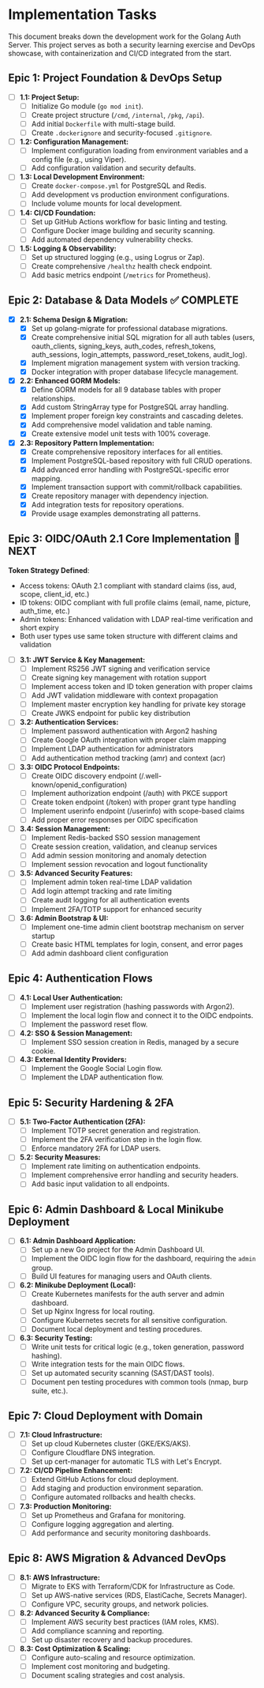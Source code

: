 # Implementation Tasks

This document breaks down the development work for the Golang Auth Server. This project serves as both a security learning exercise and DevOps showcase, with containerization and CI/CD integrated from the start.

## Epic 1: Project Foundation & DevOps Setup

- [ ] **1.1: Project Setup:**
    - [ ] Initialize Go module (`go mod init`).
    - [ ] Create project structure (`/cmd`, `/internal`, `/pkg`, `/api`).
    - [ ] Add initial `Dockerfile` with multi-stage build.
    - [ ] Create `.dockerignore` and security-focused `.gitignore`.
- [ ] **1.2: Configuration Management:**
    - [ ] Implement configuration loading from environment variables and a config file (e.g., using Viper).
    - [ ] Add configuration validation and security defaults.
- [ ] **1.3: Local Development Environment:**
    - [ ] Create `docker-compose.yml` for PostgreSQL and Redis.
    - [ ] Add development vs production environment configurations.
    - [ ] Include volume mounts for local development.
- [ ] **1.4: CI/CD Foundation:**
    - [ ] Set up GitHub Actions workflow for basic linting and testing.
    - [ ] Configure Docker image building and security scanning.
    - [ ] Add automated dependency vulnerability checks.
- [ ] **1.5: Logging & Observability:**
    - [ ] Set up structured logging (e.g., using Logrus or Zap).
    - [ ] Create comprehensive `/healthz` health check endpoint.
    - [ ] Add basic metrics endpoint (`/metrics` for Prometheus).

## Epic 2: Database & Data Models ✅ COMPLETE

- [x] **2.1: Schema Design & Migration:**
    - [x] Set up golang-migrate for professional database migrations.
    - [x] Create comprehensive initial SQL migration for all auth tables (users, oauth_clients, signing_keys, auth_codes, refresh_tokens, auth_sessions, login_attempts, password_reset_tokens, audit_log).
    - [x] Implement migration management system with version tracking.
    - [x] Docker integration with proper database lifecycle management.
- [x] **2.2: Enhanced GORM Models:**
    - [x] Define GORM models for all 9 database tables with proper relationships.
    - [x] Add custom StringArray type for PostgreSQL array handling.
    - [x] Implement proper foreign key constraints and cascading deletes.
    - [x] Add comprehensive model validation and table naming.
    - [x] Create extensive model unit tests with 100% coverage.
- [x] **2.3: Repository Pattern Implementation:**
    - [x] Create comprehensive repository interfaces for all entities.
    - [x] Implement PostgreSQL-based repository with full CRUD operations.
    - [x] Add advanced error handling with PostgreSQL-specific error mapping.
    - [x] Implement transaction support with commit/rollback capabilities.
    - [x] Create repository manager with dependency injection.
    - [x] Add integration tests for repository operations.
    - [x] Provide usage examples demonstrating all patterns.

## Epic 3: OIDC/OAuth 2.1 Core Implementation 🚧 NEXT

**Token Strategy Defined**: 
- Access tokens: OAuth 2.1 compliant with standard claims (iss, aud, scope, client_id, etc.)
- ID tokens: OIDC compliant with full profile claims (email, name, picture, auth_time, etc.)
- Admin tokens: Enhanced validation with LDAP real-time verification and short expiry
- Both user types use same token structure with different claims and validation

- [ ] **3.1: JWT Service & Key Management:**
    - [ ] Implement RS256 JWT signing and verification service
    - [ ] Create signing key management with rotation support
    - [ ] Implement access token and ID token generation with proper claims
    - [ ] Add JWT validation middleware with context propagation
    - [ ] Implement master encryption key handling for private key storage
    - [ ] Create JWKS endpoint for public key distribution
- [ ] **3.2: Authentication Services:**
    - [ ] Implement password authentication with Argon2 hashing
    - [ ] Create Google OAuth integration with proper claim mapping  
    - [ ] Implement LDAP authentication for administrators
    - [ ] Add authentication method tracking (amr) and context (acr)
- [ ] **3.3: OIDC Protocol Endpoints:**
    - [ ] Create OIDC discovery endpoint (/.well-known/openid_configuration)
    - [ ] Implement authorization endpoint (/auth) with PKCE support
    - [ ] Create token endpoint (/token) with proper grant type handling
    - [ ] Implement userinfo endpoint (/userinfo) with scope-based claims
    - [ ] Add proper error responses per OIDC specification
- [ ] **3.4: Session Management:**
    - [ ] Implement Redis-backed SSO session management
    - [ ] Create session creation, validation, and cleanup services
    - [ ] Add admin session monitoring and anomaly detection
    - [ ] Implement session revocation and logout functionality
- [ ] **3.5: Advanced Security Features:**
    - [ ] Implement admin token real-time LDAP validation
    - [ ] Add login attempt tracking and rate limiting
    - [ ] Create audit logging for all authentication events
    - [ ] Implement 2FA/TOTP support for enhanced security
- [ ] **3.6: Admin Bootstrap & UI:**
    - [ ] Implement one-time admin client bootstrap mechanism on server startup
    - [ ] Create basic HTML templates for login, consent, and error pages
    - [ ] Add admin dashboard client configuration

## Epic 4: Authentication Flows

- [ ] **4.1: Local User Authentication:**
    - [ ] Implement user registration (hashing passwords with Argon2).
    - [ ] Implement the local login flow and connect it to the OIDC endpoints.
    - [ ] Implement the password reset flow.
- [ ] **4.2: SSO & Session Management:**
    - [ ] Implement SSO session creation in Redis, managed by a secure cookie.
- [ ] **4.3: External Identity Providers:**
    - [ ] Implement the Google Social Login flow.
    - [ ] Implement the LDAP authentication flow.

## Epic 5: Security Hardening & 2FA

- [ ] **5.1: Two-Factor Authentication (2FA):**
    - [ ] Implement TOTP secret generation and registration.
    - [ ] Implement the 2FA verification step in the login flow.
    - [ ] Enforce mandatory 2FA for LDAP users.
- [ ] **5.2: Security Measures:**
    - [ ] Implement rate limiting on authentication endpoints.
    - [ ] Implement comprehensive error handling and security headers.
    - [ ] Add basic input validation to all endpoints.

## Epic 6: Admin Dashboard & Local Minikube Deployment

- [ ] **6.1: Admin Dashboard Application:**
    - [ ] Set up a new Go project for the Admin Dashboard UI.
    - [ ] Implement the OIDC login flow for the dashboard, requiring the `admin` group.
    - [ ] Build UI features for managing users and OAuth clients.
- [ ] **6.2: Minikube Deployment (Local):**
    - [ ] Create Kubernetes manifests for the auth server and admin dashboard.
    - [ ] Set up Nginx Ingress for local routing.
    - [ ] Configure Kubernetes secrets for all sensitive configuration.
    - [ ] Document local deployment and testing procedures.
- [ ] **6.3: Security Testing:**
    - [ ] Write unit tests for critical logic (e.g., token generation, password hashing).
    - [ ] Write integration tests for the main OIDC flows.
    - [ ] Set up automated security scanning (SAST/DAST tools).
    - [ ] Document pen testing procedures with common tools (nmap, burp suite, etc.).

## Epic 7: Cloud Deployment with Domain

- [ ] **7.1: Cloud Infrastructure:**
    - [ ] Set up cloud Kubernetes cluster (GKE/EKS/AKS).
    - [ ] Configure Cloudflare DNS integration.
    - [ ] Set up cert-manager for automatic TLS with Let's Encrypt.
- [ ] **7.2: CI/CD Pipeline Enhancement:**
    - [ ] Extend GitHub Actions for cloud deployment.
    - [ ] Add staging and production environment separation.
    - [ ] Configure automated rollbacks and health checks.
- [ ] **7.3: Production Monitoring:**
    - [ ] Set up Prometheus and Grafana for monitoring.
    - [ ] Configure logging aggregation and alerting.
    - [ ] Add performance and security monitoring dashboards.

## Epic 8: AWS Migration & Advanced DevOps

- [ ] **8.1: AWS Infrastructure:**
    - [ ] Migrate to EKS with Terraform/CDK for Infrastructure as Code.
    - [ ] Set up AWS-native services (RDS, ElastiCache, Secrets Manager).
    - [ ] Configure VPC, security groups, and network policies.
- [ ] **8.2: Advanced Security & Compliance:**
    - [ ] Implement AWS security best practices (IAM roles, KMS).
    - [ ] Add compliance scanning and reporting.
    - [ ] Set up disaster recovery and backup procedures.
- [ ] **8.3: Cost Optimization & Scaling:**
    - [ ] Configure auto-scaling and resource optimization.
    - [ ] Implement cost monitoring and budgeting.
    - [ ] Document scaling strategies and cost analysis.
